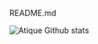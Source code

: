 
README.md

![Atique Github stats](https://github-readme-stats.vercel.app/api?username=atique597&theme=highcontrast&show_icons=true&count_private=true)

